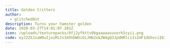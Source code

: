 ```yaml
---
title: Golden Critters
author:
  - glitched0ut
description: Turns your hamster golden
date: 2020-03-27T14:01:07.281Z
icon: /uploads/texturepacks/8fj2yfkttv9bgaaaaasuvork5cyii.png
code: eyJ2ZXJzaW9uIjoiMiIsIm5hbWUiOiJHb2xkZW4gQ3JpdHRlciIsImF1dGhvciI6IkdsaXRjaGVkMHV0IiwiZGVzY3JpcHRpb24iOiJUdXJucyBZb3VyIEhhbXBzdGVyIEdvbGRlbiEhIiwiaGFtc3RlciI6Imh0dHBzOi8vd3d3Lm1lZGlhZmlyZS5jb20vY29udmtleS9hYmFkL2NxZDFobHdpcWZsc3A2cHpnLmpwZyIsImRhdGUiOjE1ODUzMTMwMjM0NDIsInBhY2tWZXJzaW9uIjoiMC4xIn0=
---
```

